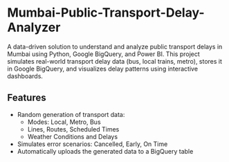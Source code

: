 # Mumbai-Public-Transport-Delay-Analyzer
A data-driven solution to understand and analyze public transport delays in Mumbai using Python, Google BigQuery, and Power BI. This project simulates real-world transport delay data (bus, local trains, metro), stores it in Google BigQuery, and visualizes delay patterns using interactive dashboards.
##  Features

- Random generation of transport data:
  - Modes: Local, Metro, Bus
  - Lines, Routes, Scheduled Times
  - Weather Conditions and Delays
- Simulates error scenarios: Cancelled, Early, On Time
- Automatically uploads the generated data to a BigQuery table
